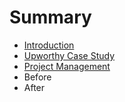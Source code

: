# Summary

* [Introduction](README.md)
* [Upworthy Case Study](upworthy_case_study.md)
* [Project Management](project_management.md)
* Before
* After

